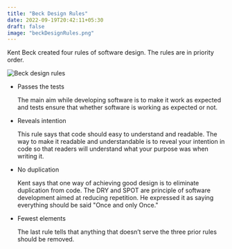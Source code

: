 ```yaml
---
title: "Beck Design Rules"
date: 2022-09-19T20:42:11+05:30
draft: false
image: "beckDesignRules.png"
---
```



Kent Beck created four rules of software design. The rules are in priority order.

![Beck design rules](/images/beckDesignRules.png)
- Passes the tests

    The main aim while developing software is to make it work as expected and tests ensure that whether software is working as expected or not.


- Reveals intention

    This rule says that code should easy to understand and readable. The way to make it readable and understandable is to reveal your intention in code so that readers will understand what your purpose was when writing it.

- No duplication

    Kent says that one way of achieving good design is to eliminate duplication from code.  The DRY and SPOT are principle of software development aimed at reducing repetition. He expressed it as saying everything should be said "Once and only Once."

- Fewest elements

    The last rule tells that anything that doesn’t serve the three prior rules should be removed.

